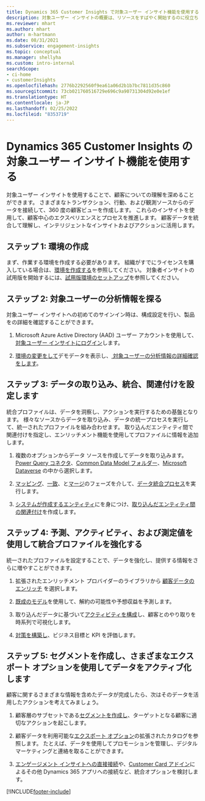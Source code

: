 ```yaml
---
title: Dynamics 365 Customer Insights で対象ユーザー インサイト機能を使用する
description: 対象ユーザー インサイトの概要は、リソースをすばやく開始するのに役立ちます。
ms.reviewer: mhart
ms.author: mhart
author: m-hartmann
ms.date: 08/31/2021
ms.subservice: engagement-insights
ms.topic: conceptual
ms.manager: shellyha
ms.custom: intro-internal
searchScope:
- ci-home
- customerInsights
ms.openlocfilehash: 2776b2292560f9ea61a06d2b1b7bc7811d35c860
ms.sourcegitcommit: 73cb021760516729e696c9a90731304d92e0e1ef
ms.translationtype: HT
ms.contentlocale: ja-JP
ms.lasthandoff: 02/25/2022
ms.locfileid: "8353719"
---
```

# <a name="get-started-with-dynamics-365-customer-insights-audience-insights-capability"></a>Dynamics 365 Customer Insights の対象ユーザー インサイト機能を使用する

対象ユーザー インサイトを使用することで、顧客についての理解を深めることができます。 さまざまなトランザクション、行動、および観測ソースからのデータを接続して、360 度の顧客ビューを作成します。 これらのインサイトを使用して、顧客中心のエクスペリエンスとプロセスを推進します。 顧客データを統合して理解し、インテリジェントなインサイトおよびアクションに活用します。

## <a name="step-1-create-an-environment"></a>ステップ 1: 環境の作成

まず、作業する環境を作成する必要があります。 組織がすでにライセンスを購入している場合は、[環境を作成する](create-environment.md)を参照してください。 対象者インサイトの試用版を開始するには、[試用版環境のセットアップ](../trial-signup.md)を参照してください。 

## <a name="step-2-explore-audience-insights"></a>ステップ 2: 対象ユーザーの分析情報を探る

対象ユーザー インサイトへの初めてのサインイン時は、構成設定を行い、製品をの詳細を確認することができます。

1. Microsoft Azure Active Directory (AAD) ユーザー アカウントを使用して、[対象ユーザー インサイトにログイン](https://home.ci.ai.dynamics.com)します。

1. [環境の変更をして](manage-environments.md#switch-environments)デモデータを表示し、[ 対象ユーザーの分析情報の詳細確認をします](home.md)。

##  <a name="step-3-ingest-unify-and-set-up-relationships-for-your-data"></a>ステップ 3: データの取り込み、統合、関連付けを設定します

統合プロファイルは、データを洞察し、アクションを実行するための基盤となります。 様々なソースからデータを取り込み、データの統一プロセスを実行して、統一されたプロファイルを組み合わせます。 取り込んだエンティティ間で関連付けを指定し、エンリッチメント機能を使用してプロファイルに情報を追加します。 

1. 複数のオプションからデータ ソースを作成してデータを取り込みます。 [Power Query コネクタ](connect-power-query.md)、[Common Data Model フォルダー](connect-common-data-model.md)、[Microsoft Dataverse](/dynamics365/customer-insights/audience-insights/connect-dataverse-managed-lake) の中から選択します。 

1. [マッピング](map-entities.md)、[一致](match-entities.md)、と[マージ](merge-entities.md)のフェーズを介して、[データ統合プロセス](data-unification.md)を実行します。

1. [システムが作成するエンティティ](entities.md)にを身につけ、[取り込んだエンティティ間の関連付け](relationships.md)を作成します。
    
## <a name="step-4-enhance-unified-profiles-with-predictions-activities-and-measures"></a>ステップ 4: 予測、アクティビティ、および測定値を使用して統合プロファイルを強化する

統一されたプロファイルを設定することで、データを強化し、提供する情報をさらに増やすことができます。

1. 拡張されたエンリッチメント プロバイダーのライブラリから [顧客データのエンリッチ](enrichment-hub.md) を選択します。

1. [既成のモデル](predictions-overview.md)を使用して、解約の可能性や予想収益を予測します。

1. 取り込んだデータに基づいて[アクティビティを構成](activities.md)し、顧客とのやり取りを時系列で可視化します。 

1. [対策を構築し](measures.md)、ビジネス目標と KPI を評価します。
 
## <a name="step-5-create-segments-and-activate-data-through-various-export-options"></a>ステップ 5: セグメントを作成し、さまざまなエクスポート オプションを使用してデータをアクティブ化します

顧客に関するさまざまな情報を含めたデータが完成したら、次はそのデータを活用したアクションを考えてみましょう。 

1. 顧客層のサブセットである[セグメントを作成し](segments.md)、ターゲットとなる顧客に適切なアクションを起こします。

1. 顧客データを利用可能な[エクスポート オプション](export-destinations.md)の拡張されたカタログを参照します。 たとえば、データを使用してプロモーションを管理し、デジタル マーケティングと連絡を取ることができます。

1. [エンゲージメント インサイトへの直接接続](../engagement-insights/integrate-audience-insights-engagement-insights.md)や、[Customer Card アドイン](customer-card-add-in.md)によるその他 Dynamics 365 アプリへの接続など、統合オプションを検討します。  


[!INCLUDE[footer-include](../includes/footer-banner.md)]
